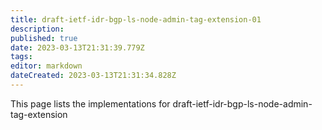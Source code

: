 ```yaml
---
title: draft-ietf-idr-bgp-ls-node-admin-tag-extension-01
description: 
published: true
date: 2023-03-13T21:31:39.779Z
tags: 
editor: markdown
dateCreated: 2023-03-13T21:31:34.828Z
---
```


This page lists the implementations for draft-ietf-idr-bgp-ls-node-admin-tag-extension